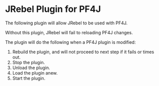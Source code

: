  # JRebel Plugin for PF4J
 
 The following plugin will allow JRebel to be used with PF4J.
 
 Without this plugin, JRebel will fail to reloading PF4J changes. 
 
 The plugin will do the following when a PF4J plugin is modified:
 
 1) Rebuild the plugin, and will not proceed to next step if it fails or times out.
 1) Stop the plugin.
 1) Unload the plugin.
 1) Load the plugin anew.
 1) Start the plugin.
